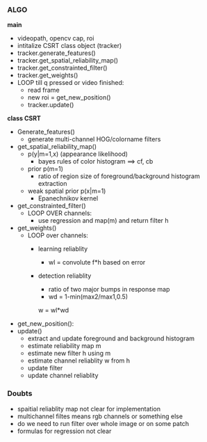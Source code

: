 ### ALGO

**main**
* videopath, opencv cap, roi
* intitalize CSRT class object (tracker)
* tracker.generate_features()
* tracker.get_spatial_reliability_map()
* tracker.get_constrainted_filter()
* tracker.get_weights()
* LOOP till q pressed or video finished:
    * read frame
    * new roi = get_new_position()
    * tracker.update()

**class CSRT**
* Generate_features()
    * generate multi-channel HOG/colorname filters
* get_spatial_reliability_map()
    * p(y|m=1,x) (appearance likelihood)
        * bayes rules of color histogram ==> cf, cb
    * prior p(m=1)
        * ratio of region size of foreground/background histogram extraction
    * weak spatial prior p(x|m=1)
        * Epanechnikov kernel
* get_constrainted_filter()
    * LOOP OVER channels:
        * use regression and map(m) and return filter h
* get_weights()
    * LOOP over channels:
        * learning reliablity
            * wl = convolute f*h based on error
        * detection reliablity
            * ratio of two major bumps in response map
            * wd = 1-min(max2/max1,0.5)
    
            w = wl*wd
* get_new_position():
* update()
    * extract and update foreground and background histogram
    * estimate reliability map m
    * estimate new filter h using m
    * estimate channel reliablity w from h
    * update filter
    * update channel reliablity

### Doubts
* spaitial reliablity map not clear for implementation
* multichannel filtes means rgb channels or something else
* do we need to run filter over whole image or on some patch
* formulas for regression not clear

